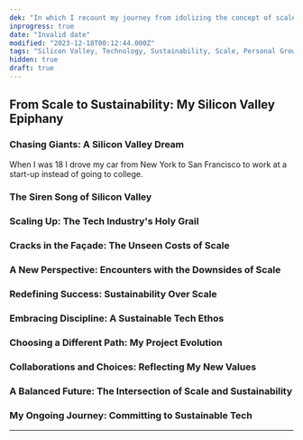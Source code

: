 ```yaml
---
dek: "In which I recount my journey from idolizing the concept of scale in Silicon Valley to embracing the more sustainable, disciplined approach in technology"
inprogress: true
date: "Invalid date"
modified: "2023-12-18T00:12:44.000Z"
tags: "Silicon Valley, Technology, Sustainability, Scale, Personal Growth"
hidden: true
draft: true
---
```

## From Scale to Sustainability: My Silicon Valley Epiphany

### Chasing Giants: A Silicon Valley Dream

When I was 18 I drove my car from New York to San Francisco to work at a start-up instead of going to college.

### The Siren Song of Silicon Valley

### Scaling Up: The Tech Industry's Holy Grail

### Cracks in the Façade: The Unseen Costs of Scale

### A New Perspective: Encounters with the Downsides of Scale

### Redefining Success: Sustainability Over Scale

### Embracing Discipline: A Sustainable Tech Ethos

### Choosing a Different Path: My Project Evolution

### Collaborations and Choices: Reflecting My New Values

### A Balanced Future: The Intersection of Scale and Sustainability

### My Ongoing Journey: Committing to Sustainable Tech
---
